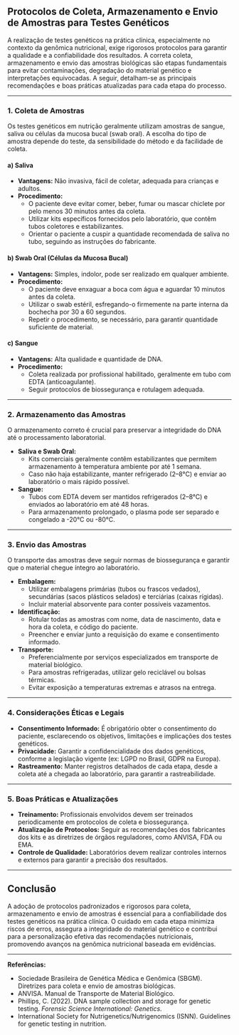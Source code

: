 
## Protocolos de Coleta, Armazenamento e Envio de Amostras para Testes Genéticos

A realização de testes genéticos na prática clínica, especialmente no contexto da genômica nutricional, exige rigorosos protocolos para garantir a qualidade e a confiabilidade dos resultados. A correta coleta, armazenamento e envio das amostras biológicas são etapas fundamentais para evitar contaminações, degradação do material genético e interpretações equivocadas. A seguir, detalham-se as principais recomendações e boas práticas atualizadas para cada etapa do processo.

---

### 1. Coleta de Amostras

Os testes genéticos em nutrição geralmente utilizam amostras de sangue, saliva ou células da mucosa bucal (swab oral). A escolha do tipo de amostra depende do teste, da sensibilidade do método e da facilidade de coleta.

#### a) Saliva

- **Vantagens:** Não invasiva, fácil de coletar, adequada para crianças e adultos.
- **Procedimento:**
  - O paciente deve evitar comer, beber, fumar ou mascar chiclete por pelo menos 30 minutos antes da coleta.
  - Utilizar kits específicos fornecidos pelo laboratório, que contêm tubos coletores e estabilizantes.
  - Orientar o paciente a cuspir a quantidade recomendada de saliva no tubo, seguindo as instruções do fabricante.

#### b) Swab Oral (Células da Mucosa Bucal)

- **Vantagens:** Simples, indolor, pode ser realizado em qualquer ambiente.
- **Procedimento:**
  - O paciente deve enxaguar a boca com água e aguardar 10 minutos antes da coleta.
  - Utilizar o swab estéril, esfregando-o firmemente na parte interna da bochecha por 30 a 60 segundos.
  - Repetir o procedimento, se necessário, para garantir quantidade suficiente de material.

#### c) Sangue

- **Vantagens:** Alta qualidade e quantidade de DNA.
- **Procedimento:**
  - Coleta realizada por profissional habilitado, geralmente em tubo com EDTA (anticoagulante).
  - Seguir protocolos de biossegurança e rotulagem adequada.

---

### 2. Armazenamento das Amostras

O armazenamento correto é crucial para preservar a integridade do DNA até o processamento laboratorial.

- **Saliva e Swab Oral:**
  - Kits comerciais geralmente contêm estabilizantes que permitem armazenamento à temperatura ambiente por até 1 semana.
  - Caso não haja estabilizante, manter refrigerado (2–8°C) e enviar ao laboratório o mais rápido possível.
- **Sangue:**
  - Tubos com EDTA devem ser mantidos refrigerados (2–8°C) e enviados ao laboratório em até 48 horas.
  - Para armazenamento prolongado, o plasma pode ser separado e congelado a -20°C ou -80°C.

---

### 3. Envio das Amostras

O transporte das amostras deve seguir normas de biossegurança e garantir que o material chegue íntegro ao laboratório.

- **Embalagem:**
  - Utilizar embalagens primárias (tubos ou frascos vedados), secundárias (sacos plásticos selados) e terciárias (caixas rígidas).
  - Incluir material absorvente para conter possíveis vazamentos.
- **Identificação:**
  - Rotular todas as amostras com nome, data de nascimento, data e hora da coleta, e código do paciente.
  - Preencher e enviar junto a requisição do exame e consentimento informado.
- **Transporte:**
  - Preferencialmente por serviços especializados em transporte de material biológico.
  - Para amostras refrigeradas, utilizar gelo reciclável ou bolsas térmicas.
  - Evitar exposição a temperaturas extremas e atrasos na entrega.

---

### 4. Considerações Éticas e Legais

- **Consentimento Informado:** É obrigatório obter o consentimento do paciente, esclarecendo os objetivos, limitações e implicações dos testes genéticos.
- **Privacidade:** Garantir a confidencialidade dos dados genéticos, conforme a legislação vigente (ex: LGPD no Brasil, GDPR na Europa).
- **Rastreamento:** Manter registros detalhados de cada etapa, desde a coleta até a chegada ao laboratório, para garantir a rastreabilidade.

---

### 5. Boas Práticas e Atualizações

- **Treinamento:** Profissionais envolvidos devem ser treinados periodicamente em protocolos de coleta e biossegurança.
- **Atualização de Protocolos:** Seguir as recomendações dos fabricantes dos kits e as diretrizes de órgãos reguladores, como ANVISA, FDA ou EMA.
- **Controle de Qualidade:** Laboratórios devem realizar controles internos e externos para garantir a precisão dos resultados.

---

## Conclusão

A adoção de protocolos padronizados e rigorosos para coleta, armazenamento e envio de amostras é essencial para a confiabilidade dos testes genéticos na prática clínica. O cuidado em cada etapa minimiza riscos de erros, assegura a integridade do material genético e contribui para a personalização efetiva das recomendações nutricionais, promovendo avanços na genômica nutricional baseada em evidências.

---
**Referências:**
- Sociedade Brasileira de Genética Médica e Genômica (SBGM). Diretrizes para coleta e envio de amostras biológicas.
- ANVISA. Manual de Transporte de Material Biológico.
- Phillips, C. (2022). DNA sample collection and storage for genetic testing. *Forensic Science International: Genetics*.
- International Society for Nutrigenetics/Nutrigenomics (ISNN). Guidelines for genetic testing in nutrition.
```

